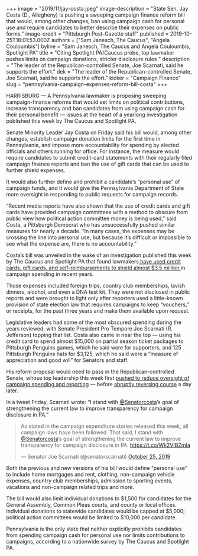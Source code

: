 +++
image = "2019/11/jay-costa.jpeg"
image-description = "State Sen. Jay Costa (D., Allegheny) is pushing a sweeping campaign finance reform bill that would, among other changes, ban using campaign cash for personal use and require candidates to better describe their expenses on public forms."
image-credit = "Pittsburgh Post-Gazette staff"
published = 2019-10-25T18:01:53.000Z
authors = ["Sam Janesch, The Caucus", "Angela Couloumbis"]
byline = "Sam Janesch, The Caucus and Angela Couloumbis, Spotlight PA"
title = "Citing Spotlight PA/Caucus probe, top lawmaker pushes limits on campaign donations, stricter disclosure rules "
description = "The leader of the Republican-controlled Senate, Joe Scarnati, said he supports the effort."
dek = "The leader of the Republican-controlled Senate, Joe Scarnati, said he supports the effort."
kicker = "Campaign Finance"
slug = "pennsylvania-campaign-expenses-reform-bill-costa"
+++

HARRISBURG — A Pennsylvania lawmaker is proposing sweeping campaign-finance reforms that would set limits on political contributions, increase transparency and ban candidates from using campaign cash for their personal benefit — issues at the heart of a yearlong investigation published this week by The Caucus and Spotlight PA.

Senate Minority Leader Jay Costa on Friday said his bill would, among other changes, establish campaign donation limits for the first time in Pennsylvania, and impose more accountability for spending by elected officials and others running for office. For instance, the measure would require candidates to submit credit-card statements with their regularly filed campaign finance reports and ban the use of gift cards that can be used to further shield expenses.

It would also further define and prohibit a candidate’s “personal use” of campaign funds, and it would give the Pennsylvania Department of State more oversight in responding to public requests for campaign records.

“Recent media reports have also shown that the use of credit cards and gift cards have provided campaign committees with a method to obscure from public view how political action committee money is being used,” said Costa, a Pittsburgh Democrat who has unsuccessfully pushed similar measures for nearly a decade. “In many cases, the expenses may be crossing the line into personal use, but because it’s difficult or impossible to see what the expense are, there is no accountability.”

Costa’s bill was unveiled in the wake of an investigation published this week by The Caucus and Spotlight PA that found lawmakers<a href="https://www.inquirer.com/news/pennsylvania/spl/pa-election-campaign-spending-hidden-expenses-spotlight-pa-20191022.html" target="_blank"> have used credit cards, gift cards, and self-reimbursements to shield almost $3.5 million </a>in campaign spending in recent years.

Those expenses included foreign trips, country club memberships, lavish dinners, alcohol, and even a DNA test kit. They were not disclosed in public reports and were brought to light only after reporters used a little-known provision of state election law that requires campaigns to keep “vouchers,” or receipts, for the past three years and make them available upon request.

Legislative leaders had some of the most obscured spending during the years reviewed, with Senate President Pro Tempore Joe Scarnati (R. Jefferson) topping that list. Costa also came in near the top — using his credit card to spend almost $15,000 on partial season ticket packages to Pittsburgh Penguins games, which he said were for supporters, and 125 Pittsburgh Penguins hats for $3,125, which he said were a “measure of appreciation and good will” for Senators and staff.

His reform proposal would need to pass in the Republican-controlled Senate, whose top leadership this week first <a href="https://www.inquirer.com/news/pennsylvania/spl/pennsylvania-elections-campaign-finance-less-oversight-campaign-expenses-20191022.html" target=_blank>pushed to reduce oversight of campaign spending and reporting</a> — before <a href="https://www.inquirer.com/news/pennsylvania/spl/pennsylvania-election-campaign-expenses-spotlight-pa-20191023.html" target=_blank>abruptly reversing course</a> a day later.

In a tweet Friday, Scarnati wrote: “I stand with <a href="https://twitter.com/Senatorcosta">@Senatorcosta</a>’s goal of strengthening the current law to improve transparency for campaign disclosure in PA.”

<blockquote class="twitter-tweet"><p lang="en" dir="ltr">As stated in the campaign expenditure stories released this week, all campaign laws have been followed. That said, I stand with <a href="https://twitter.com/Senatorcosta?ref_src=twsrc%5Etfw">@Senatorcosta</a>’s goal of strengthening the current law to improve transparency for campaign disclosure in PA. <a href="https://t.co/Wk2VIBZmIa">https://t.co/Wk2VIBZmIa</a></p>&mdash; Senator Joe Scarnati (@senatorscarnati) <a href="https://twitter.com/senatorscarnati/status/1187763900701466626?ref_src=twsrc%5Etfw">October 25, 2019</a></blockquote>

<script async src="https://platform.twitter.com/widgets.js" charset="utf-8"></script>


Both the previous and new versions of his bill would define “personal use” to include home mortgages and rent, clothing, non-campaign vehicle expenses, country club memberships, admission to sporting events, vacations and non-campaign related trips and more.

The bill would also limit individual donations to  $1,500 for candidates for the General Assembly, Common Pleas courts, and county or local offices. Individual donations to statewide candidates would be capped at $5,000; political action committees would be limited to $10,000 per candidate.

Pennsylvania is the only state that neither explicitly prohibits candidates from spending campaign cash for personal use nor limits contributions to campaigns, according to a nationwide survey by The Caucus and Spotlight PA.
